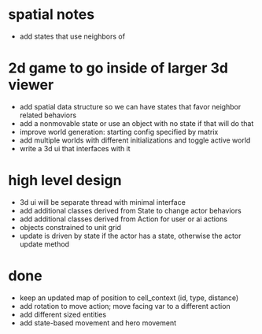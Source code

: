 # spatial notes
* add states that use neighbors of

# 2d game to go inside of larger 3d viewer
* add spatial data structure so we can have states that favor neighbor related behaviors 
* add a nonmovable state or use an object with no state if that will do that
* improve world generation: starting config specified by matrix 
* add multiple worlds with different initializations and toggle active world
* write a 3d ui that interfaces with it 

# high level design
* 3d ui will be separate thread with minimal interface
* add additional classes derived from State to change actor behaviors
* add additional classes derived from Action for user or ai actions 
* objects constrained to unit grid
* update is driven by state if the actor has a state, otherwise the actor update method 

# done
* keep an updated map of position to cell_context (id, type, distance)
* add rotation to move action; move facing var to a different action 
* add different sized entities
* add state-based movement and hero movement


